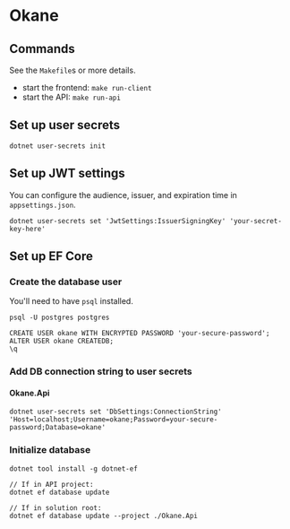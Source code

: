 # Okane
## Commands
See the `Makefile`s or more details.
- start the frontend: `make run-client`
- start the API: `make run-api`

## Set up user secrets
```text
dotnet user-secrets init
```


## Set up JWT settings
You can configure the audience, issuer, and expiration time in `appsettings.json`.
```text
dotnet user-secrets set 'JwtSettings:IssuerSigningKey' 'your-secret-key-here'
```

## Set up EF Core
### Create the database user
You'll need to have `psql` installed.
```text
psql -U postgres postgres

CREATE USER okane WITH ENCRYPTED PASSWORD 'your-secure-password';
ALTER USER okane CREATEDB;
\q
```

### Add DB connection string to user secrets
#### Okane.Api
```text
dotnet user-secrets set 'DbSettings:ConnectionString' 'Host=localhost;Username=okane;Password=your-secure-password;Database=okane'
```

### Initialize database
```text
dotnet tool install -g dotnet-ef

// If in API project:
dotnet ef database update

// If in solution root:
dotnet ef database update --project ./Okane.Api
```
